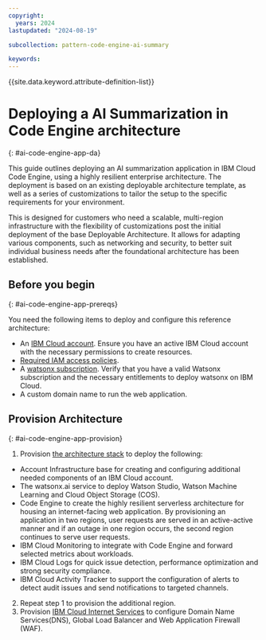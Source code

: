 ```yaml
---
copyright:
  years: 2024
lastupdated: "2024-08-19"

subcollection: pattern-code-engine-ai-summary

keywords:
---
```

{{site.data.keyword.attribute-definition-list}}


# Deploying a AI Summarization in Code Engine architecture

{: #ai-code-engine-app-da}

This guide outlines deploying an AI summarization application in IBM Cloud Code Engine, using a highly resilient enterprise architecture. The deployment is based on an existing deployable architecture template, as well as a series of customizations to tailor the setup to the specific requirements for your environment.

This is designed for customers who need a scalable, multi-region infrastructure with the flexibility of customizations post the initial deployment of the base Deployable Architecture. It allows for adapting various components, such as networking and security, to better suit individual business needs after the foundational architecture has been established.


## Before you begin
{: #ai-code-engine-app-prereqs}

You need the following items to deploy and configure this reference architecture:

* An [IBM Cloud account](https://cloud.ibm.com/registration). Ensure you have an active IBM Cloud account with the necessary permissions to create resources. 
* [Required IAM access policies](https://github.com/terraform-ibm-modules/terraform-ibm-code-engine/blob/main/README.md#required-iam-access-policies).
* A [watsonx subscription](https://dataplatform.cloud.ibm.com/settings/account?context=wx). Verify that you have a valid Watsonx subscription and the necessary entitlements to deploy watsonx on IBM Cloud.
* A custom domain name to run the web application.


## Provision Architecture
{: #ai-code-engine-app-provision}

1. Provision [the architecture stack](https://cloud.ibm.com/catalog/7a4d68b4-cf8b-40cd-a3d1-f49aff526eb3/architecture/Retrieval_Augmented_Generation_Pattern-5fdd0045-30fc-4013-a8bc-6db9d5447a52-global) to deploy the following:
  * Account Infrastructure base for creating and configuring additional needed components of an IBM Cloud account.
  * The watsonx.ai service to deploy Watson Studio, Watson Machine Learning and Cloud Object Storage (COS).
  * Code Engine to create the highly resilient serverless architecture for housing an internet-facing web application. By provisioning an application in two regions, user requests are served in an active-active manner and if an outage in one region occurs, the second region continues to serve user requests.
  * IBM Cloud Monitoring to integrate with Code Engine and forward selected metrics about workloads.
  * IBM Cloud Logs for quick issue detection, performance optimization and strong security compliance.
  * IBM Cloud Activity Tracker to support the configuration of alerts to detect audit issues and send notifications to targeted channels.
2. Repeat step 1 to provision the additional region.
3. Provision [IBM Cloud Internet Services](https://github.com/terraform-ibm-modules/terraform-ibm-cis) to configure Domain Name Services(DNS), Global Load Balancer and Web Application Firewall (WAF). 


